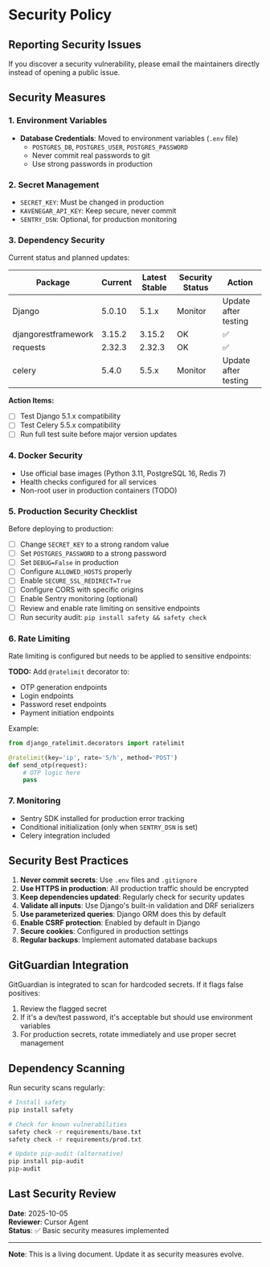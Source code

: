 # Security Policy

## Reporting Security Issues

If you discover a security vulnerability, please email the maintainers directly instead of opening a public issue.

## Security Measures

### 1. Environment Variables
- **Database Credentials**: Moved to environment variables (`.env` file)
  - `POSTGRES_DB`, `POSTGRES_USER`, `POSTGRES_PASSWORD`
  - Never commit real passwords to git
  - Use strong passwords in production

### 2. Secret Management
- `SECRET_KEY`: Must be changed in production
- `KAVENEGAR_API_KEY`: Keep secure, never commit
- `SENTRY_DSN`: Optional, for production monitoring

### 3. Dependency Security

Current status and planned updates:

| Package | Current | Latest Stable | Security Status | Action |
|---------|---------|---------------|-----------------|--------|
| Django | 5.0.10 | 5.1.x | Monitor | Update after testing |
| djangorestframework | 3.15.2 | 3.15.2 | OK | ✅ |
| requests | 2.32.3 | 2.32.3 | OK | ✅ |
| celery | 5.4.0 | 5.5.x | Monitor | Update after testing |

**Action Items:**
- [ ] Test Django 5.1.x compatibility
- [ ] Test Celery 5.5.x compatibility
- [ ] Run full test suite before major version updates

### 4. Docker Security
- Use official base images (Python 3.11, PostgreSQL 16, Redis 7)
- Health checks configured for all services
- Non-root user in production containers (TODO)

### 5. Production Security Checklist

Before deploying to production:

- [ ] Change `SECRET_KEY` to a strong random value
- [ ] Set `POSTGRES_PASSWORD` to a strong password
- [ ] Set `DEBUG=False` in production
- [ ] Configure `ALLOWED_HOSTS` properly
- [ ] Enable `SECURE_SSL_REDIRECT=True`
- [ ] Configure CORS with specific origins
- [ ] Enable Sentry monitoring (optional)
- [ ] Review and enable rate limiting on sensitive endpoints
- [ ] Run security audit: `pip install safety && safety check`

### 6. Rate Limiting

Rate limiting is configured but needs to be applied to sensitive endpoints:

**TODO:** Add `@ratelimit` decorator to:
- OTP generation endpoints
- Login endpoints
- Password reset endpoints
- Payment initiation endpoints

Example:
```python
from django_ratelimit.decorators import ratelimit

@ratelimit(key='ip', rate='5/h', method='POST')
def send_otp(request):
    # OTP logic here
    pass
```

### 7. Monitoring

- Sentry SDK installed for production error tracking
- Conditional initialization (only when `SENTRY_DSN` is set)
- Celery integration included

## Security Best Practices

1. **Never commit secrets**: Use `.env` files and `.gitignore`
2. **Use HTTPS in production**: All production traffic should be encrypted
3. **Keep dependencies updated**: Regularly check for security updates
4. **Validate all inputs**: Use Django's built-in validation and DRF serializers
5. **Use parameterized queries**: Django ORM does this by default
6. **Enable CSRF protection**: Enabled by default in Django
7. **Secure cookies**: Configured in production settings
8. **Regular backups**: Implement automated database backups

## GitGuardian Integration

GitGuardian is integrated to scan for hardcoded secrets. If it flags false positives:

1. Review the flagged secret
2. If it's a dev/test password, it's acceptable but should use environment variables
3. For production secrets, rotate immediately and use proper secret management

## Dependency Scanning

Run security scans regularly:

```bash
# Install safety
pip install safety

# Check for known vulnerabilities
safety check -r requirements/base.txt
safety check -r requirements/prod.txt

# Update pip-audit (alternative)
pip install pip-audit
pip-audit
```

## Last Security Review

**Date**: 2025-10-05  
**Reviewer**: Cursor Agent  
**Status**: ✅ Basic security measures implemented

---

**Note**: This is a living document. Update it as security measures evolve.
